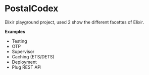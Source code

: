 PostalCodex
===========

Elixir playground project, used 2 show the different facettes of Elixir.

__Examples__

* Testing
* OTP
* Supervisor
* Caching (ETS/DETS)
* Deployment
* Plug REST API
